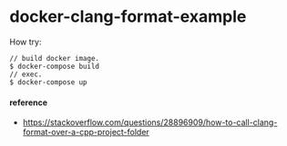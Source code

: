 # docker-clang-format-example

How try:

```
// build docker image.
$ docker-compose build
// exec.
$ docker-compose up
```

#### reference

- https://stackoverflow.com/questions/28896909/how-to-call-clang-format-over-a-cpp-project-folder

